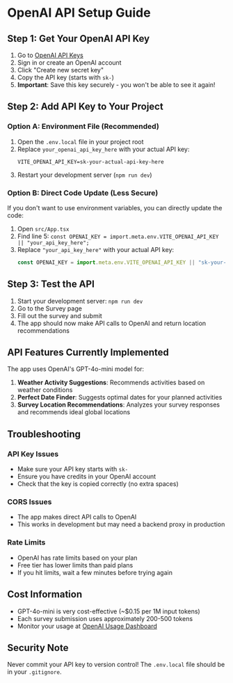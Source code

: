 # OpenAI API Setup Guide

## Step 1: Get Your OpenAI API Key

1. Go to [OpenAI API Keys](https://platform.openai.com/api-keys)
2. Sign in or create an OpenAI account
3. Click "Create new secret key"
4. Copy the API key (starts with `sk-`)
5. **Important**: Save this key securely - you won't be able to see it again!

## Step 2: Add API Key to Your Project

### Option A: Environment File (Recommended)
1. Open the `.env.local` file in your project root
2. Replace `your_openai_api_key_here` with your actual API key:
   ```
   VITE_OPENAI_API_KEY=sk-your-actual-api-key-here
   ```
3. Restart your development server (`npm run dev`)

### Option B: Direct Code Update (Less Secure)
If you don't want to use environment variables, you can directly update the code:
1. Open `src/App.tsx`
2. Find line 5: `const OPENAI_KEY = import.meta.env.VITE_OPENAI_API_KEY || "your_api_key_here";`
3. Replace `"your_api_key_here"` with your actual API key:
   ```javascript
   const OPENAI_KEY = import.meta.env.VITE_OPENAI_API_KEY || "sk-your-actual-api-key-here";
   ```

## Step 3: Test the API

1. Start your development server: `npm run dev`
2. Go to the Survey page
3. Fill out the survey and submit
4. The app should now make API calls to OpenAI and return location recommendations

## API Features Currently Implemented

The app uses OpenAI's GPT-4o-mini model for:

1. **Weather Activity Suggestions**: Recommends activities based on weather conditions
2. **Perfect Date Finder**: Suggests optimal dates for your planned activities  
3. **Survey Location Recommendations**: Analyzes your survey responses and recommends ideal global locations

## Troubleshooting

### API Key Issues
- Make sure your API key starts with `sk-`
- Ensure you have credits in your OpenAI account
- Check that the key is copied correctly (no extra spaces)

### CORS Issues
- The app makes direct API calls to OpenAI
- This works in development but may need a backend proxy in production

### Rate Limits
- OpenAI has rate limits based on your plan
- Free tier has lower limits than paid plans
- If you hit limits, wait a few minutes before trying again

## Cost Information

- GPT-4o-mini is very cost-effective (~$0.15 per 1M input tokens)
- Each survey submission uses approximately 200-500 tokens
- Monitor your usage at [OpenAI Usage Dashboard](https://platform.openai.com/usage)

## Security Note

Never commit your API key to version control! The `.env.local` file should be in your `.gitignore`.
